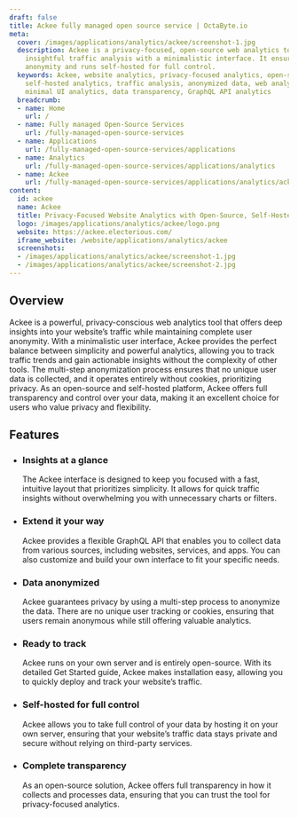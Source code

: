 ```yaml
---
draft: false
title: Ackee fully managed open source service | OctaByte.io
meta:
  cover: /images/applications/analytics/ackee/screenshot-1.jpg
  description: Ackee is a privacy-focused, open-source web analytics tool that provides
    insightful traffic analysis with a minimalistic interface. It ensures complete
    anonymity and runs self-hosted for full control.
  keywords: Ackee, website analytics, privacy-focused analytics, open-source analytics,
    self-hosted analytics, traffic analysis, anonymized data, web analytics tool,
    minimal UI analytics, data transparency, GraphQL API analytics
  breadcrumb:
  - name: Home
    url: /
  - name: Fully managed Open-Source Services
    url: /fully-managed-open-source-services
  - name: Applications
    url: /fully-managed-open-source-services/applications
  - name: Analytics
    url: /fully-managed-open-source-services/applications/analytics
  - name: Ackee
    url: /fully-managed-open-source-services/applications/analytics/ackee
content:
  id: ackee
  name: Ackee
  title: Privacy-Focused Website Analytics with Open-Source, Self-Hosted Solution
  logo: /images/applications/analytics/ackee/logo.png
  website: https://ackee.electerious.com/
  iframe_website: /website/applications/analytics/ackee
  screenshots:
  - /images/applications/analytics/ackee/screenshot-1.jpg
  - /images/applications/analytics/ackee/screenshot-2.jpg
---
```


## Overview

Ackee is a powerful, privacy-conscious web analytics tool that offers deep insights into your website’s traffic while maintaining complete user anonymity. With a minimalistic user interface, Ackee provides the perfect balance between simplicity and powerful analytics, allowing you to track traffic trends and gain actionable insights without the complexity of other tools. The multi-step anonymization process ensures that no unique user data is collected, and it operates entirely without cookies, prioritizing privacy. As an open-source and self-hosted platform, Ackee offers full transparency and control over your data, making it an excellent choice for users who value privacy and flexibility.

## Features

- ### Insights at a glance

  The Ackee interface is designed to keep you focused with a fast, intuitive layout that prioritizes simplicity. It allows for quick traffic insights without overwhelming you with unnecessary charts or filters.

- ### Extend it your way

  Ackee provides a flexible GraphQL API that enables you to collect data from various sources, including websites, services, and apps. You can also customize and build your own interface to fit your specific needs.

- ### Data anonymized

  Ackee guarantees privacy by using a multi-step process to anonymize the data. There are no unique user tracking or cookies, ensuring that users remain anonymous while still offering valuable analytics.

- ### Ready to track

  Ackee runs on your own server and is entirely open-source. With its detailed Get Started guide, Ackee makes installation easy, allowing you to quickly deploy and track your website’s traffic.

- ### Self-hosted for full control

  Ackee allows you to take full control of your data by hosting it on your own server, ensuring that your website’s traffic data stays private and secure without relying on third-party services.

- ### Complete transparency

  As an open-source solution, Ackee offers full transparency in how it collects and processes data, ensuring that you can trust the tool for privacy-focused analytics.